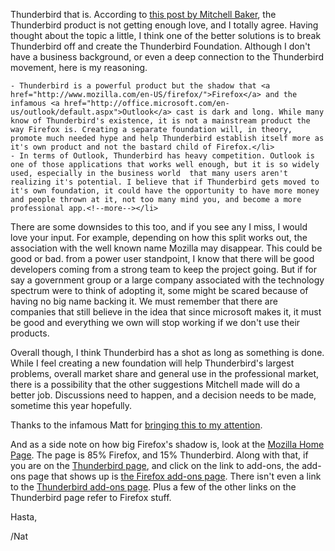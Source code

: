 Thunderbird that is. According to [this post by Mitchell Baker](http://weblogs.mozillazine.org/mitchell/archives/2007/07/email_futures.html), the Thunderbird product is not getting enough love, and I totally agree. Having thought about the topic a little, I think one of the better solutions is to break Thunderbird off and create the Thunderbird Foundation. Although I don't have a business background, or even a deep connection to the Thunderbird movement, here is my reasoning.

    - Thunderbird is a powerful product but the shadow that <a href="http://www.mozilla.com/en-US/firefox/">Firefox</a> and the infamous <a href="http://office.microsoft.com/en-us/outlook/default.aspx">Outlook</a> cast is dark and long. While many know of Thunderbird's existence, it is not a mainstream product the way Firefox is. Creating a separate foundation will, in theory, promote much needed hype and help Thunderbird establish itself more as it's own product and not the bastard child of Firefox.</li>
    - In terms of Outlook, Thunderbird has heavy competition. Outlook is one of those applications that works well enough, but it is so widely used, especially in the business world  that many users aren't realizing it's potential. I believe that if Thunderbird gets moved to it's own foundation, it could have the opportunity to have more money and people thrown at it, not too many mind you, and become a more professional app.<!--more--></li>
    
    

There are some downsides to this too, and if you see any I miss, I would love your input. For example, depending on how this split works out, the association with the well known name Mozilla may disappear. This could be good or bad. from a power user standpoint, I know that there will be good developers coming from a strong team to keep the project going. But if for say a government group or a large company associated with the technology spectrum were to think of adopting it, some might be scared because of having no big name backing it. We must remember that there are companies that still believe in the idea that since microsoft makes it, it must be good and everything we own will stop working if we don't use their products.

Overall though, I think Thunderbird has a shot as long as something is done. While I feel creating a new foundation will help Thunderbird's largest problems, overall market share and general use in the professional market, there is a possibility that the other suggestions Mitchell made will do a better job. Discussions need to happen, and a decision needs to be made, sometime this year hopefully.

Thanks to the infamous Matt for <a href="[http://photomatt.net/2007/07/28/thunderbird-unncertainty/](http://photomatt.net/2007/07/28/thunderbird-unncertainty/)">bringing this to my attention</a>.

And as a side note on how big Firefox's shadow is, look at the <a href="[http://www.mozilla.com/en-US/](http://www.mozilla.com/en-US/)">Mozilla Home Page</a>. The page is 85% Firefox, and 15% Thunderbird. Along with that, if you are on the <a href="[http://www.mozilla.com/en-US/thunderbird/](http://www.mozilla.com/en-US/thunderbird/)">Thunderbird page</a>, and click on the link to add-ons, the add-ons page that shows up is <a href="[https://addons.mozilla.org/en-US/firefox/](https://addons.mozilla.org/en-US/firefox/)">the Firefox add-ons page</a>. There isn't even a link to the <a href="[https://addons.mozilla.org/en-US/thunderbird/](https://addons.mozilla.org/en-US/thunderbird/)">Thunderbird add-ons page</a>. Plus a few of the other links on the Thunderbird page refer to Firefox stuff.

Hasta,

/Nat
